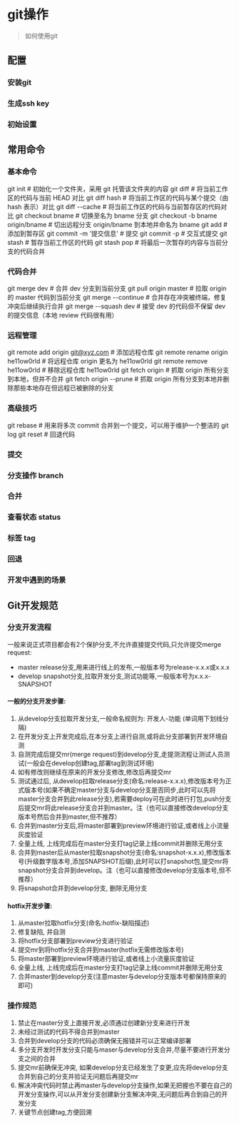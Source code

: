 # git操作
> 如何使用git

## 配置

### 安装git

### 生成ssh key

### 初始设置

## 常用命令

### 基本命令
git init                  # 初始化一个文件夹，采用 git 托管该文件夹的内容
git diff                  # 将当前工作区的代码与当前 HEAD 对比
git diff hash             # 将当前工作区的代码与某个提交（由 hash 表示）对比
git diff --cache          # 将当前工作区的代码与当前暂存区的代码对比
git checkout bname        # 切换至名为 bname 分支
git checkout -b bname origin/bname   # 切出远程分支 origin/bname 到本地并命名为 bname
git add                   # 添加到暂存区
git commit -m '提交信息'   # 提交
git commit -p             # 交互式提交
git stash                 # 暂存当前工作区的代码
git stash pop             # 将最后一次暂存的内容与当前分支的代码合并
### 代码合并
git merge dev           # 合并 dev 分支到当前分支
git pull origin master  # 拉取 origin 的 master 代码到当前分支
git merge --continue    # 合并存在冲突被终端，修复冲突后继续执行合并
git merge --squash dev  # 接受 dev 的代码但不保留 dev 的提交信息（本地 review 代码很有用）
### 远程管理
git remote add origin git@xyz.com     # 添加远程仓库
git remote rename origin he11ow0rld   # 将远程仓库 origin 更名为 he11ow0rld
git remote remove he11ow0rld          # 移除远程仓库 he11ow0rld
git fetch origin                      # 抓取 origin 所有分支到本地，但并不合并
git fetch origin --prune              # 抓取 origin 所有分支到本地并删除那些本地存在但远程已被删除的分支
### 高级技巧
git rebase  # 用来将多次 commit 合并到一个提交，可以用于维护一个整洁的 git log
git reset  # 回退代码






### 提交

### 分支操作 branch

### 合并 

### 查看状态 status 

### 标签 tag

### 回退

### 开发中遇到的场景

## Git开发规范

### 分支开发流程
一般来说正式项目都会有2个保护分支,不允许直接提交代码,只允许提交merge request:
* master  release分支,用来进行线上的发布,一般版本号为release-x.x.x或x.x.x
* develop  snapshot分支,拉取开发分支,测试功能等,一般版本号为x.x.x-SNAPSHOT

#### 一般的分支开发步骤:
1. 从develop分支拉取开发分支,一般命名规则为: 开发人-功能 (单词用下划线分隔)
2. 在开发分支上开发完成后,在本分支上进行自测,或将此分支部署到开发环境自测
3. 自测完成后提交mr(merge request)到develop分支,走提测流程让测试人员测试(一般会在develop创建tag,部署tag到测试环境)
4. 如有修改则继续在原来的开发分支修改,修改后再提交mr
5. 测试通过后, 从develop拉取release分支(命名:release-x.x.x),修改版本号为正式版本号(如果不确定master分支与develop分支是否同步,此时可以先将master分支合并到此release分支),若需要deploy可在此时进行打包,push分支后提交mr将此release分支合并到master。注（也可以直接修改develop分支版本号然后合并到master,但不推荐）
6. 合并到master分支后,将master部署到preview环境进行验证,或者线上小流量灰度验证
7. 全量上线, 上线完成后在master分支打tag记录上线commit并删除无用分支
8. 合并到master后从master拉取snapshot分支(命名:snapshot-x.x.x),修改版本号(升级数字版本号,添加SNAPSHOT后缀),此时可以打snapshot包,提交mr将snapshot分支合并到develop。注（也可以直接修改develop分支版本号,但不推荐）
9. 将snapshot合并到develop分支, 删除无用分支

#### hotfix开发步骤:
1. 从master拉取hotfix分支(命名:hotfix-缺陷描述)
2. 修复缺陷, 并自测
3. 将hotfix分支部署到preview分支进行验证
4. 提交mr到将hotfix分支合并到master(hotfix无需修改版本号)
5. 将master部署到preview环境进行验证,或者线上小流量灰度验证
6. 全量上线, 上线完成后在master分支打tag记录上线commit并删除无用分支
7. 合并master到develop分支(注意master与develop分支版本号都保持原来的即可)

### 操作规范
1. 禁止在master分支上直接开发,必须通过创建新分支来进行开发
2. 未经过测试的代码不得合并到master
3. 合并到develop分支的代码必须确保无报错并可以正常编译部署
4. 多分支开发时开发分支只能与maser与develop分支合并,尽量不要进行开发分支之间的合并
5. 提交mr前确保无冲突, 如果develop分支已经发生了变更,应先将develop分支合并到自己的分支并验证无问题后再提交mr
6. 解决冲突代码时禁止再master与develop分支操作,如果无把握也不要在自己的开发分支操作,可以从开发分支创建新分支解决冲突,无问题后再合到自己的开发分支
7. 关键节点创建tag,方便回溯

